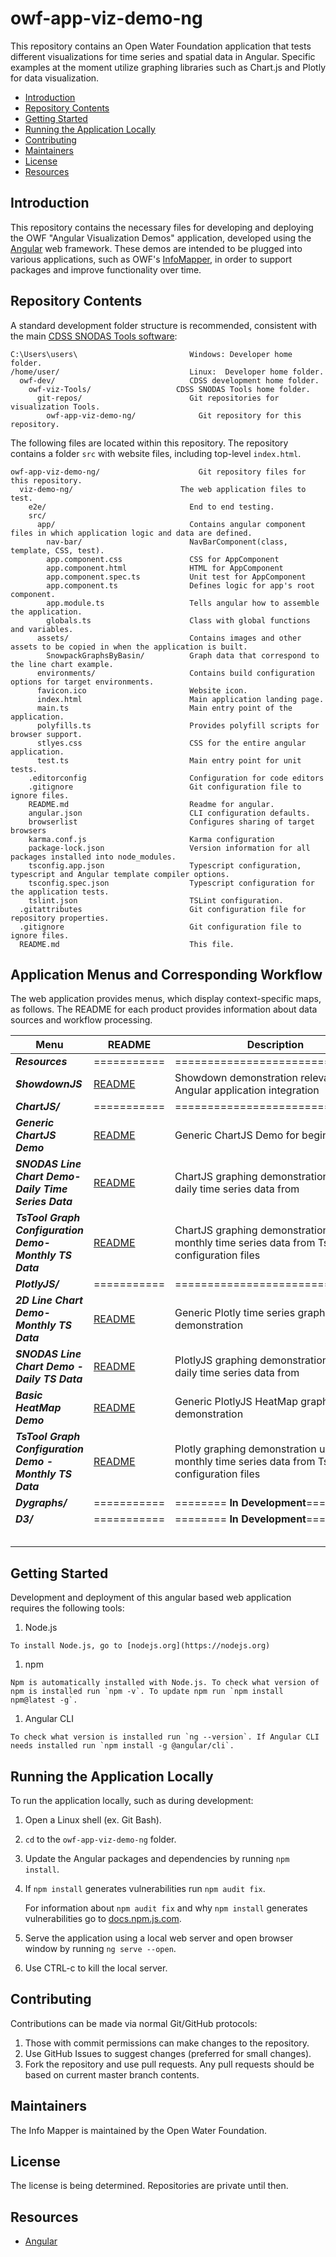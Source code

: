 # owf-app-viz-demo-ng
This repository contains an Open Water Foundation application that tests different visualizations for time series and spatial data in Angular.  Specific examples at the moment utilize graphing libraries such as Chart.js and Plotly for data visualization. 

* [Introduction](#introduction)
* [Repository Contents](#repository_contents)
* [Getting Started](#getting-started)
* [Running the Application Locally](#running_the_application_locally)
* [Contributing](#contributors)
* [Maintainers](#license)
* [License](#license)
* [Resources](#resources)



## Introduction 

This repository contains the necessary files for developing and deploying the OWF "Angular Visualization Demos" application, developed using the [Angular](https://angular.io/) web framework. These demos are intended to be plugged into various applications, such as OWF's [InfoMapper](link),  in order to support packages and improve functionality over time. 



## Repository Contents

A standard development folder structure is recommended, consistent with the main [CDSS SNODAS Tools software](https://github.com/OpenWaterFoundation/cdss-app-snodas-tools):

```
C:\Users\users\                         Windows: Developer home folder.
/home/user/                             Linux:  Developer home folder.
  owf-dev/                              CDSS development home folder.
    owf-viz-Tools/                   CDSS SNODAS Tools home folder.
      git-repos/                        Git repositories for visualization Tools.
        owf-app-viz-demo-ng/              Git repository for this repository.
```

The following files are located within this repository. The repository contains a folder `src` with website files, including top-level `index.html`.

```
owf-app-viz-demo-ng/                      Git repository files for this repository.
  viz-demo-ng/                        The web application files to test.
    e2e/                                End to end testing.
    src/
      app/                              Contains angular component files in which application logic and data are defined.
        nav-bar/                        NavBarComponent(class, template, CSS, test).
        app.component.css               CSS for AppComponent
        app.component.html              HTML for AppComponent
        app.component.spec.ts           Unit test for AppComponent
        app.component.ts                Defines logic for app's root component.
        app.module.ts                   Tells angular how to assemble the application.
        globals.ts                      Class with global functions and variables.
      assets/                           Contains images and other assets to be copied in when the application is built.
        SnowpackGraphsByBasin/          Graph data that correspond to the line chart example.
      environments/                     Contains build configuration options for target environments.
      favicon.ico                       Website icon.
      index.html                        Main application landing page.
      main.ts                           Main entry point of the application.
      polyfills.ts                      Provides polyfill scripts for browser support.
      stlyes.css                        CSS for the entire angular application.
      test.ts                           Main entry point for unit tests.
    .editorconfig                       Configuration for code editors
    .gitignore                          Git configuration file to ignore files.
    README.md                           Readme for angular.
    angular.json                        CLI configuration defaults.
    browserlist                         Configures sharing of target browsers
    karma.conf.js                       Karma configuration
    package-lock.json                   Version information for all packages installed into node_modules.
    tsconfig.app.json                   Typescript configuration, typescript and Angular template compiler options.
    tsconfig.spec.json                  Typescript configuration for the application tests.
    tslint.json                         TSLint configuration.
  .gitattributes                        Git configuration file for repository properties.
  .gitignore                            Git configuration file to ignore files.
  README.md                             This file.
```



## Application Menus and Corresponding Workflow

The web application provides menus, which display context-specific maps, as follows. The README for each product provides information about data sources and workflow processing.

| **Menu**                                                | **README**  | **Description**                                              |
| ------------------------------------------------------- | ----------- | ------------------------------------------------------------ |
| ***Resources***                                         | =========== | ===============================                              |
| ***ShowdownJS***                                        | [README]()  | Showdown demonstration relevant to Angular application integration |
| ***ChartJS/***                                          | =========== | ===============================                              |
| ***Generic ChartJS Demo***                              | [README]()  | Generic ChartJS Demo for beginners                           |
| ***SNODAS Line Chart Demo- Daily Time Series Data***    | [README]()  | ChartJS graphing demonstration using daily time series data from |
| ***TsTool Graph Configuration Demo- Monthly TS Data***  | [README]()  | ChartJS graphing demonstration using monthly time series data from TsTool configuration files |
| ***PlotlyJS/***                                         | =========== | ===============================                              |
| ***2D Line Chart Demo- Monthly TS Data***               | [README]()  | Generic Plotly time series graphing demonstration            |
| ***SNODAS Line Chart Demo - Daily TS Data***            | [README]()  | PlotlyJS graphing demonstration using daily time series data from |
| ***Basic HeatMap Demo***                                | [README]()  | Generic PlotlyJS HeatMap graphing demonstration              |
| ***TsTool Graph Configuration Demo - Monthly TS Data*** | [README]()  | Plotly graphing demonstration using monthly time series data from TsTool configuration files |
| ***Dygraphs/***                                         | =========== | ======== **In Development**========                          |
| ***D3/***                                               | =========== | ======== **In Development**========                          |
|                                                         |             |                                                              |
|                                                         |             |                                                              |
|                                                         |             |                                                              |
|                                                         |             |                                                              |
|                                                         |             |                                                              |



## Getting Started 

Development and deployment of this angular based web application requires the following tools:

1. Node.js

```
To install Node.js, go to [nodejs.org](https://nodejs.org)
```

1. npm

```
Npm is automatically installed with Node.js. To check what version of npm is installed run `npm -v`. To update npm run `npm install npm@latest -g`.
```

1. Angular CLI

```
To check what version is installed run `ng --version`. If Angular CLI needs installed run `npm install -g @angular/cli`.
```



## Running the Application Locally

To run the application locally, such as during development:

1. Open a Linux shell (ex. Git Bash).

2. `cd` to the `owf-app-viz-demo-ng` folder.

3. Update the Angular packages and dependencies by running `npm install`.

4. If `npm install` generates vulnerabilities run `npm audit fix`.

   For information about `npm audit fix` and why `npm install` generates vulnerabilities go to [docs.npm.js.com](https://docs.npmjs.com/auditing-package-dependencies-for-security-vulnerabilities).

5. Serve the application using a local web server and open browser window by running `ng serve --open`.

6. Use CTRL-c to kill the local server.

## Contributing

Contributions can be made via normal Git/GitHub protocols:

1. Those with commit permissions can make changes to the repository.
2. Use GitHub Issues to suggest changes (preferred for small changes).
3. Fork the repository and use pull requests. Any pull requests should be based on current master branch contents.

## Maintainers

The Info Mapper is maintained by the Open Water Foundation.

## License

The license is being determined. Repositories are private until then.

## Resources

- [Angular](https://angular.io/)